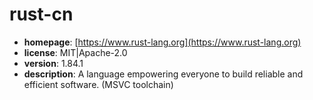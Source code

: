 # rust-cn

- **homepage**: [https://www.rust-lang.org](https://www.rust-lang.org)
- **license**: MIT|Apache-2.0
- **version**: 1.84.1
- **description**: A language empowering everyone to build reliable and efficient software. (MSVC toolchain)

